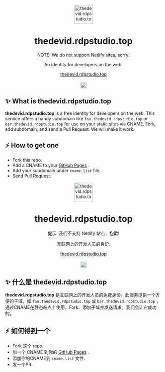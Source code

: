 <p align="center">
  <a href="https://thedevid.rdpstudio.top">
    <img src="https://cdn.statically.io/avatar/shape=circle/t" alt="thedevid.rdpstudio.top" height="60"/>
  </a>
</p>

<h1 align="center">thedevid.rdpstudio.top</h1>

<p align="center">NOTE: We do not support Netlify sites, sorry!</p>
<p align="center">An identity for developers on the web.</p>

<p align="center">
  <a href="thedevid.rdpstudio.top">thedevid.rdpstudio.top</a>
  <br /><br />
	<a href="https://github.com/rdp-studio/thedevid.rdpstudio.top/contributors">
    <img src="https://img.shields.io/github/contributors/rdp-studio/thedevid.rdpstudio.top?color=brightgreen" alt="Contributors" height="20"/>
  </a>
</p>

## :sparkles: What is thedevid.rdpstudio.top

**thedevid.rdpstudio.top** is a free identity for developers on the web. This service offers a handy subdomain like `foo.thedevid.rdpstudio.top` or `bar.thedevid.rdpstudio.top` for use on your static sites via CNAME. Fork, add subdomain, and send a Pull Request. We will make it work.

## :zap: How to get one

- Fork this repo.
- Add a CNAME to your [GitHub Pages](https://pages.github.com) .
- Add your subdomain under `cname.list` file.
- Send Pull Request.

<p align="center">
  <a href="https://thedevid.rdpstudio.top">
    <img src="https://cdn.statically.io/avatar/shape=circle/t" alt="thedevid.rdpstudio.top" height="60"/>
  </a>
</p>


<h1 align="center">thedevid.rdpstudio.top</h1>

<p align="center">提示: 我们不支持 Netlify 站点，抱歉!</p>
<p align="center">互联网上的开发人员的身份.</p>

<p align="center">
  <a href="thedevid.rdpstudio.top">thedevid.rdpstudio.top</a>
  <br /><br />
	<a href="https://github.com/rdp-studio/thedevid.rdpstudio.top/contributors">
    <img src="https://img.shields.io/github/contributors/rdp-studio/thedevid.rdpstudio.top?color=brightgreen" alt="Contributors" height="20"/>
  </a>
</p>

## :sparkles: 什么是 thedevid.rdpstudio.top

**thedevid.rdpstudio.top** 是互联网上的开发人员的免费身份。此服务提供一个方便的子域，如 `foo.thedevid.rdpstudio.top` 或 `bar.thedevid.rdpstudio.top` ，通过CNAME在静态站点上使用。Fork、添加子域并发送请求。我们会让它成功的。

## :zap: 如何得到一个

- Fork 这个 repo.
- 加一个 CNAME 到你的 [GitHub Pages](https://pages.github.com) .
- 添加你的CNAME到 `cname.list` 文件.
- 发一个PR.
